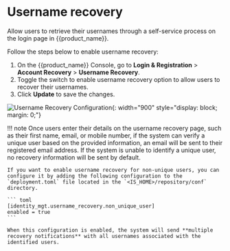 # Username recovery

Allow users to retrieve their usernames through a self-service process on the login page in {{product_name}}.

Follow the steps below to enable username recovery:

1. On the {{product_name}} Console, go to **Login & Registration** > **Account Recovery** > **Username Recovery**.
2. Toggle the switch to enable username recovery option to allow users to recover their usernames.
3. Click **Update** to save the changes.

![Username Recovery Configuration]({{base_path}}/assets/img/guides/account-configurations/username-recovery.png){: width="900" style="display: block; margin: 0;"}

!!! note
    Once users enter their details on the username recovery page, such as their first name, email, or mobile number, if the system can verify a unique user based on the provided information, an email will be sent to their registered email address. If the system is unable to identify a unique user, no recovery information will be sent by default.

    If you want to enable username recovery for non-unique users, you can configure it by adding the following configuration to the `deployment.toml` file located in the `<IS_HOME>/repository/conf` directory.

    ``` toml
    [identity_mgt.username_recovery.non_unique_user]
    enabled = true
    ```

    When this configuration is enabled, the system will send **multiple recovery notifications** with all usernames associated with the identified users.